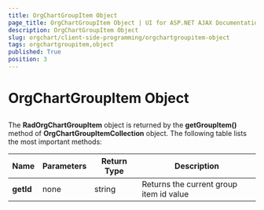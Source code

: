```yaml
---
title: OrgChartGroupItem Object
page_title: OrgChartGroupItem Object | UI for ASP.NET AJAX Documentation
description: OrgChartGroupItem Object
slug: orgchart/client-side-programming/orgchartgroupitem-object
tags: orgchartgroupitem,object
published: True
position: 3
---
```


# OrgChartGroupItem Object



## 

The __RadOrgChartGroupItem__ object is returned by the __getGroupItem()__ method of __OrgChartGroupItemCollection__ object. The following table lists the most important methods:


|  __Name__  |  __Parameters__  |  __Return Type__  |  __Description__  |
| ------ | ------ | ------ | ------ |
| __getId__ |none|string|Returns the current group item id value|
